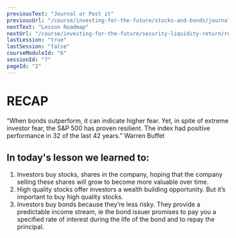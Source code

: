 ```yaml
---
previousText: "Journal or Post it"
previousUrl: "/course/investing-for-the-future/stocks-and-bonds/journal-or-post-it"
nextText: "Lesson Roadmap"
nextUrl: "/course/investing-for-the-future/security-liquidity-return/roadmap"
lastLession: "true"
lastSession: "false"
courseModuleId: "6"
sessionId: "7"
pageId: "2"
---
```



# RECAP

<sparkle-character-intro position="right" character="jen">
“When bonds outperform, it can indicate higher fear. Yet, in spite of extreme investor fear, the S&P 500 has proven resilient. The index had positive performance in 32 of the last 42 years.” Warren Buffet
</sparkle-character-intro>

## In today's lesson we learned to: 
1. Investors buy stocks, shares in the company, hoping that the company selling these shares will grow to become more valuable over time.
2. High quality stocks offer investors a wealth building opportunity. But it’s important to buy high quality stocks.
3. Investors buy bonds because they’re less risky. They provide a predictable income stream, ie the bond issuer promises to pay you a specified rate of interest during the life of the bond and to repay the principal.

